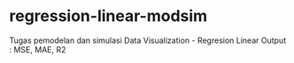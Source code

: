 # regression-linear-modsim
Tugas pemodelan dan simulasi
Data Visualization - Regresion Linear 
Output : MSE, MAE, R2
